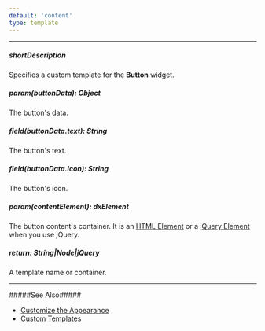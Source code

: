 ```yaml
---
default: 'content'
type: template
---
```

---
##### shortDescription
Specifies a custom template for the **Button** widget.

##### param(buttonData): Object
The button's data.

##### field(buttonData.text): String
The button's text.

##### field(buttonData.icon): String
The button's icon.

##### param(contentElement): dxElement
The button content's container. It is an [HTML Element](https://developer.mozilla.org/en-US/docs/Web/API/HTMLElement) or a [jQuery Element](https://api.jquery.com/Types/#jQuery) when you use jQuery.

##### return: String|Node|jQuery
A template name or container.

---
#####See Also#####
- [Customize the Appearance](/concepts/05%20Widgets/Button/05%20Customize%20the%20Appearance.md '/Documentation/Guide/Widgets/Button/Customize_the_Appearance/')
- [Custom Templates](/concepts/05%20Widgets/zz%20Common/30%20Templates/10%20Custom%20Templates.md '/Documentation/Guide/Widgets/Common/Templates/#Custom_Templates')